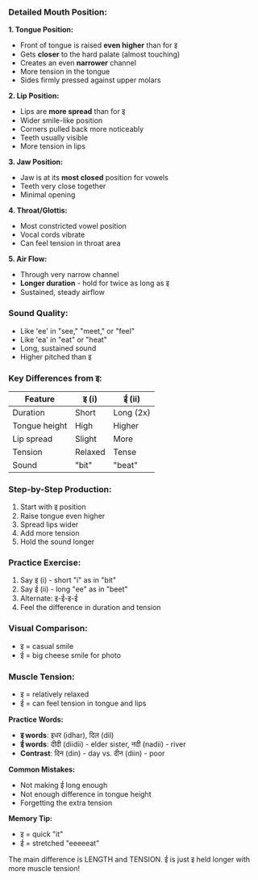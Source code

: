 ### **Detailed Mouth Position:**

**1. Tongue Position:**

- Front of tongue is raised **even higher** than for इ
- Gets **closer** to the hard palate (almost touching)
- Creates an even **narrower** channel
- More tension in the tongue
- Sides firmly pressed against upper molars

**2. Lip Position:**

- Lips are **more spread** than for इ
- Wider smile-like position
- Corners pulled back more noticeably
- Teeth usually visible
- More tension in lips

**3. Jaw Position:**

- Jaw is at its **most closed** position for vowels
- Teeth very close together
- Minimal opening

**4. Throat/Glottis:**

- Most constricted vowel position
- Vocal cords vibrate
- Can feel tension in throat area

**5. Air Flow:**

- Through very narrow channel
- **Longer duration** - hold for twice as long as इ
- Sustained, steady airflow

### **Sound Quality:**

- Like 'ee' in "see," "meet," or "feel"
- Like 'ea' in "eat" or "heat"
- Long, sustained sound
- Higher pitched than इ

### **Key Differences from इ:**

|Feature|इ (i)|ई (ii)|
|---|---|---|
|Duration|Short|Long (2x)|
|Tongue height|High|Higher|
|Lip spread|Slight|More|
|Tension|Relaxed|Tense|
|Sound|"bit"|"beat"|

### **Step-by-Step Production:**

1. Start with इ position
2. Raise tongue even higher
3. Spread lips wider
4. Add more tension
5. Hold the sound longer

### **Practice Exercise:**

1. Say इ (i) - short "i" as in "bit"
2. Say ई (ii) - long "ee" as in "beet"
3. Alternate: इ-ई-इ-ई
4. Feel the difference in duration and tension

### **Visual Comparison:**

- इ = casual smile
- ई = big cheese smile for photo

### **Muscle Tension:**

- इ = relatively relaxed
- ई = can feel tension in tongue and lips

**Practice Words:**

- **इ words**: इधर (idhar), दिल (dil)
- **ई words**: दीदी (diidii) - elder sister, नदी (nadii) - river
- **Contrast**: दिन (din) - day vs. दीन (diin) - poor

**Common Mistakes:**

- Not making ई long enough
- Not enough difference in tongue height
- Forgetting the extra tension

**Memory Tip:**

- इ = quick "it"
- ई = stretched "eeeeeat"

The main difference is LENGTH and TENSION. ई is just इ held longer with more muscle tension!